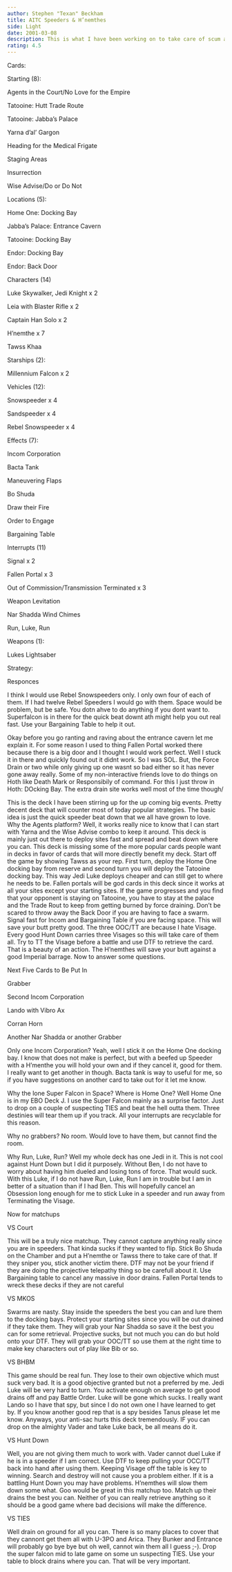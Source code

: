 ```yaml
---
author: Stephen "Texan" Beckham
title: AITC Speeders & H’nemthes
side: Light
date: 2001-03-08
description: This is what I have been working on to take care of scum and Hunt Down
rating: 4.5
---
```

Cards: 

 
Starting (8):
Agents in the Court/No Love for the Empire
Tatooine: Hutt Trade Route
Tatooine: Jabba&#8217;s Palace
Yarna d&#8217;al&#8217; Gargon
Heading for the Medical Frigate
Staging Areas
Insurrection
Wise Advise/Do or Do Not

Locations (5):
Home One: Docking Bay
Jabba&#8217;s Palace: Entrance Cavern
Tatooine: Docking Bay
Endor: Docking Bay
Endor: Back Door

Characters (14)
Luke Skywalker, Jedi Knight x 2
Leia with Blaster Rifle x 2
Captain Han Solo x 2
H&#8217;nemthe x 7
Tawss Khaa

Starships (2):
Millennium Falcon x 2

Vehicles (12):
Snowspeeder x 4
Sandspeeder x 4
Rebel Snowspeeder x 4

Effects (7):
Incom Corporation
Bacta Tank
Maneuvering Flaps
Bo Shuda
Draw their Fire
Order to Engage
Bargaining Table

Interrupts (11)
Signal x 2
Fallen Portal x 3
Out of Commission/Transmission Terminated x 3
Weapon Levitation
Nar Shadda Wind Chimes
Run, Luke, Run

Weapons (1):
Lukes Lightsaber


Strategy: 

Responces
I think I would use Rebel Snowspeeders only.  I only own four of each of them.  If I had twelve Rebel Speeders I would go with them.  Space would be problem, but be safe.  You dotn ahve to do anything if you dont want to.  Superfalcon is in there for the quick beat downt ath might help you out real fast.  Use your Bargaining Table to help it out.

Okay before you go ranting and raving about the entrance cavern let me explain it.  For some reason I used to thing Fallen Portal worked there because there is a big door and I thought I would work perfect.  Well I stuck it in there and quickly found out it didnt work.  So I was SOL.  But, the Force Drain or two while only giving up one wasnt so bad either so it has never gone away really.  Some of my non-interactive friends love to do things on Hoth like Death Mark or Responsibily of command.  For this I just throw in Hoth: DOcking Bay.  The extra drain site works well most of the time though/

This is the deck I have been stirring up for the up coming big events.  Pretty decent deck that will counter most of today popular strategies.  The basic idea is just the quick speeder beat down that we all have grown to love.  Why the Agents platform?  Well, it works really nice to know that I can start with Yarna and the Wise Advise combo to keep it around.  This deck is mainly just out there to deploy sites fast and spread and beat down where you can.  This deck is missing some of the more popular cards people want in decks in favor of cards that will more directly benefit my deck.  Start off the game by showing Tawss as your rep.  First turn, deploy the Home One docking bay from reserve and second turn you will deploy the Tatooine docking bay.  This way Jedi Luke deploys cheaper and can still get to where he needs to be.  Fallen portals will be god cards in this deck since it works at all your sites except your starting sites.  If the game progresses and you find that your opponent is staying on Tatooine, you have to stay at the palace and the Trade Rout to keep from getting burned by force draining.  Don’t be scared to throw away the Back Door if you are having to face a swarm.  Signal fast for Incom and Bargaining Table if you are facing space.  This will save your butt pretty good.  The three OOC/TT are because I hate Visage.  Every good Hunt Down carries three Visages so this will take care of them all.  Try to TT the Visage before a battle and use DTF to retrieve the card.  That is a beauty of an action.  The H’nemthes will save your butt against a good Imperial barrage.  Now to answer some questions.

Next Five Cards to Be Put In
Grabber
Second Incom Corporation
Lando with Vibro Ax
Corran Horn
Another Nar Shadda or another Grabber

Only one Incom Corporation?  Yeah, well I stick it on the Home One docking bay.  I know that does not make is perfect, but with a beefed up Speeder with a H’menthe you will hold your own and if they cancel it, good for them.  I really want to get another in though.  Bacta tank is way to useful for me, so if you have suggestions on another card to take out for it let me know.

Why the lone Super Falcon in Space?  Where is Home One?  Well Home One is in my EBO Deck J.  I use the Super Falcon mainly as a surprise factor.  Just to drop on a couple of suspecting TIES and beat the hell outta them.  Three destinies will tear them up if you track.  All your interrupts are recyclable for this reason.

Why no grabbers?  No room. Would love to have them, but cannot find the room.

Why Run, Luke, Run?  Well my whole deck has one Jedi in it.  This is not cool against Hunt Down but I did it purposely.  Without Ben, I do not have to worry about having him dueled and losing tons of force.  That would suck.  With this Luke, if I do not have Run, Luke, Run I am in trouble but I am in better of a situation than if I had Ben.  This will hopefully cancel an Obsession long enough for me to stick Luke in a speeder and run away from Terminating the Visage.

Now for matchups
VS Court
This will be a truly nice matchup.  They cannot capture anything really since you are in speeders.  That kinda sucks if they wanted to flip.  Stick Bo Shuda on the Chamber and put a H’nemthe or Tawss there to take care of that.  If they sniper you, stick another victim there.  DTF may not be your friend if they are doing the projective telepathy thing so be carefull about it.  Use Bargaining table to cancel any massive in door drains.  Fallen Portal tends to wreck these decks if they are not careful
VS MKOS
Swarms are nasty.  Stay inside the speeders the best you can and lure them to the docking bays.  Protect your starting sites since you will be out drained if they take them.  They will grab your Nar Shadda so save it the best you can for some retrieval.  Projective sucks, but not much you can do but hold onto your DTF.  They will grab your OOC/TT so use them at the right time to make key characters out of play like Bib or so.
VS BHBM
This game should be real fun.  They lose to their own objective which must suck very bad.  It is a good objective granted but not a preferred by me.  Jedi Luke will be very hard to turn.  You activate enough on average to get good drains off and pay Battle Order.  Luke will be gone which sucks.  I really want Lando so I have that spy, but since I do not own one I have learned to get by.  If you know another good rep that is a spy besides Tanus please let me know.  Anyways, your anti-sac hurts this deck tremendously.  IF you can drop on the almighty Vader and take Luke back, be all means do it.
VS Hunt Down
Well, you are not giving them much to work with.  Vader cannot duel Luke if he is in a speeder if I am correct.  Use DTF to keep pulling your OCC/TT back into hand after using them.  Keeping Visage off the table is key to winning.  Search and destroy will not cause you a problem either.  If it is a battling Hunt Down you may have problems.  H’nemthes will slow them down some what.  Goo would be great in this matchup too.  Match up their drains the best you can.  Neither of you can really retrieve anything so it should be a good game where bad decisions will make the difference.
VS TIES
Well drain on ground for all you can.  There is so many places to cover that they cannont get them all with U-3PO and Arica.  They Bunker and Entrance will probably go bye bye but oh well, cannot win them all I guess ;-).  Drop the super falcon mid to late game on some un suspecting TIES.  Use your table to block drains where you can.  That will be very important.

